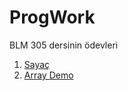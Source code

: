# ProgWork

BLM 305 dersinin ödevleri

1. [Sayaç](./sayac.html)
2. [Array Demo](./Array%20Demo.html)

